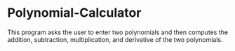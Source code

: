 # Polynomial-Calculator
This program asks the user to enter two polynomials and then computes the addition, subtraction, multiplication, and derivative of the two polynomials.
